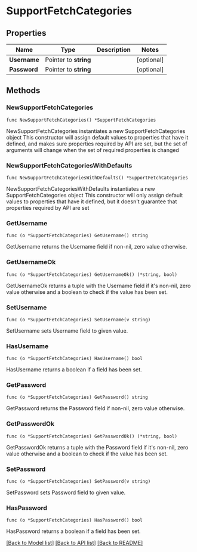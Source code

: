 # SupportFetchCategories

## Properties

Name | Type | Description | Notes
------------ | ------------- | ------------- | -------------
**Username** | Pointer to **string** |  | [optional] 
**Password** | Pointer to **string** |  | [optional] 

## Methods

### NewSupportFetchCategories

`func NewSupportFetchCategories() *SupportFetchCategories`

NewSupportFetchCategories instantiates a new SupportFetchCategories object
This constructor will assign default values to properties that have it defined,
and makes sure properties required by API are set, but the set of arguments
will change when the set of required properties is changed

### NewSupportFetchCategoriesWithDefaults

`func NewSupportFetchCategoriesWithDefaults() *SupportFetchCategories`

NewSupportFetchCategoriesWithDefaults instantiates a new SupportFetchCategories object
This constructor will only assign default values to properties that have it defined,
but it doesn't guarantee that properties required by API are set

### GetUsername

`func (o *SupportFetchCategories) GetUsername() string`

GetUsername returns the Username field if non-nil, zero value otherwise.

### GetUsernameOk

`func (o *SupportFetchCategories) GetUsernameOk() (*string, bool)`

GetUsernameOk returns a tuple with the Username field if it's non-nil, zero value otherwise
and a boolean to check if the value has been set.

### SetUsername

`func (o *SupportFetchCategories) SetUsername(v string)`

SetUsername sets Username field to given value.

### HasUsername

`func (o *SupportFetchCategories) HasUsername() bool`

HasUsername returns a boolean if a field has been set.

### GetPassword

`func (o *SupportFetchCategories) GetPassword() string`

GetPassword returns the Password field if non-nil, zero value otherwise.

### GetPasswordOk

`func (o *SupportFetchCategories) GetPasswordOk() (*string, bool)`

GetPasswordOk returns a tuple with the Password field if it's non-nil, zero value otherwise
and a boolean to check if the value has been set.

### SetPassword

`func (o *SupportFetchCategories) SetPassword(v string)`

SetPassword sets Password field to given value.

### HasPassword

`func (o *SupportFetchCategories) HasPassword() bool`

HasPassword returns a boolean if a field has been set.


[[Back to Model list]](../README.md#documentation-for-models) [[Back to API list]](../README.md#documentation-for-api-endpoints) [[Back to README]](../README.md)


